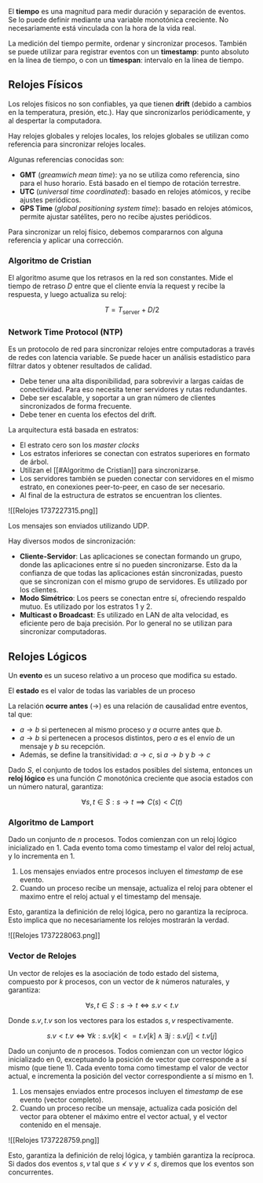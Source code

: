 El **tiempo** es una magnitud para medir duración y separación de eventos. Se lo puede definir mediante una variable monotónica creciente. No necesariamente está vinculada con la hora de la vida real.

La medición del tiempo permite, ordenar y sincronizar procesos. También se puede utilizar para registrar eventos con un **timestamp**: punto absoluto en la línea de tiempo, o con un **timespan**: intervalo en la línea de tiempo.

## Relojes Físicos

Los relojes físicos no son confiables, ya que tienen **drift** (debido a cambios en la temperatura, presión, etc.). Hay que sincronizarlos periódicamente, y al despertar la computadora.

Hay relojes globales y relojes locales, los relojes globales se utilizan como referencia para sincronizar relojes locales.

Algunas referencias conocidas son:

- **GMT** (*greamwich mean time*): ya no se utiliza como referencia, sino para el huso horario. Está basado en el tiempo de rotación terrestre.
- **UTC** (*universal time coordinated*): basado en relojes atómicos, y recibe ajustes periódicos.
- **GPS Time** (*global positioning system time*): basado en relojes atómicos, permite ajustar satélites, pero no recibe ajustes periódicos.

Para sincronizar un reloj físico, debemos compararnos con alguna referencia y aplicar una corrección.

### Algoritmo de Cristian

El algoritmo asume que los retrasos en la red son constantes. Mide el tiempo de retraso $D$ entre que el cliente envía la request y recibe la respuesta, y luego actualiza su reloj:

$$
T = T_\text{server} + D / 2
$$

### Network Time Protocol (NTP)

Es un protocolo de red para sincronizar relojes entre computadoras a través de redes con latencia variable. Se puede hacer un análisis estadístico para filtrar datos y obtener resultados de calidad.

- Debe tener una alta disponibilidad, para sobrevivir a largas caídas de conectividad. Para eso necesita tener servidores y rutas redundantes.
- Debe ser escalable, y soportar a un gran número de clientes sincronizados de forma frecuente.
- Debe tener en cuenta los efectos del drift.

La arquitectura está basada en estratos:

- El estrato cero son los *master clocks*
- Los estratos inferiores se conectan con estratos superiores en formato de árbol.
- Utilizan el [[#Algoritmo de Cristian]] para sincronizarse.
- Los servidores también se pueden conectar con servidores en el mismo estrato, en conexiones peer-to-peer, en caso de ser necesario.
- Al final de la estructura de estratos se encuentran los clientes.

![[Relojes 1737227315.png]]

Los mensajes son enviados utilizando UDP.

Hay diversos modos de sincronización:

- **Cliente-Servidor**: Las aplicaciones se conectan formando un grupo, donde las aplicaciones entre sí no pueden sincronizarse. Esto da la confianza de que todas las aplicaciones están sincronizadas, puesto que se sincronizan con el mismo grupo de servidores. Es utilizado por los clientes.
- **Modo Simétrico**: Los peers se conectan entre sí, ofreciendo respaldo mutuo. Es utilizado por los estratos 1 y 2.
- **Multicast o Broadcast**: Es utilizado en LAN de alta velocidad, es eficiente pero de baja precisión. Por lo general no se utilizan para sincronizar computadoras.

## Relojes Lógicos

Un **evento** es un suceso relativo a un proceso que modifica su estado.

El **estado** es el valor de todas las variables de un proceso

La relación **ocurre antes** ($\to$) es una relación de causalidad entre eventos, tal que:

- $a \to b$ si pertenecen al mismo proceso y $a$ ocurre antes que $b$.
- $a \to b$ si pertenecen a procesos distintos, pero $a$ es el envío de un mensaje y $b$ su recepción.
- Además, se define la transitividad: $a \to c$, si $a \to b$ y $b \to c$

Dado $S$, el conjunto de todos los estados posibles del sistema, entonces un **reloj lógico** es una función $C$ monotónica creciente que asocia estados con un número natural, garantiza:

$$
\forall s,t \in S : s \to t \implies C(s) < C(t)
$$

### Algoritmo de Lamport

Dado un conjunto de $n$ procesos. Todos comienzan con un reloj lógico inicializado en $1$. Cada evento toma como timestamp el valor del reloj actual, y lo incrementa en $1$.

1. Los mensajes enviados entre procesos incluyen el *timestamp* de ese evento.
2. Cuando un proceso recibe un mensaje, actualiza el reloj para obtener el maximo entre el reloj actual y el timestamp del mensaje.

Esto, garantiza la definición de reloj lógica, pero no garantiza la recíproca. Esto implica que no necesariamente los relojes mostrarán la verdad.

![[Relojes 1737228063.png]]

### Vector de Relojes

Un vector de relojes es la asociación de todo estado del sistema, compuesto por $k$ procesos, con un vector de $k$ números naturales, y garantiza:

$$
\forall s,t \in S: s \to t \iff s.v < t.v
$$

Donde $s.v, t.v$ son los vectores para los estados $s, v$ respectivamente.

$$
s.v < t.v \iff \forall k: s.v[k] <= t.v[k] \land \exists j : s.v[j] < t.v[j]
$$

Dado un conjunto de $n$ procesos. Todos comienzan con un vector lógico inicializado en $0$, exceptuando la posición de vector que corresponde a sí mismo (que tiene $1$). Cada evento toma como timestamp el valor de vector actual, e incrementa la posición del vector correspondiente a sí mismo en $1$.

1. Los mensajes enviados entre procesos incluyen el *timestamp* de ese evento (vector completo).
2. Cuando un proceso recibe un mensaje, actualiza cada posición del vector para obtener el máximo entre el vector actual, y el vector contenido en el mensaje.

![[Relojes 1737228759.png]]

Esto, garantiza la definición de reloj lógica, y también garantiza la recíproca. Si dados dos eventos $s, v$ tal que $s \not < v$ y $v \not < s$, diremos que los eventos son concurrentes.
